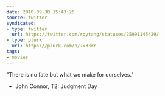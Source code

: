 ```yaml
---
date: 2010-09-30 15:43:25
source: twitter
syndicated:
- type: twitter
  url: https://twitter.com/roytang/statuses/25991145429/
- type: plurk
  url: https://plurk.com/p/7x33rr
tags:
- movies
---
```


"There is no fate but what we make for ourselves."

- John Connor, T2: Judgment Day
